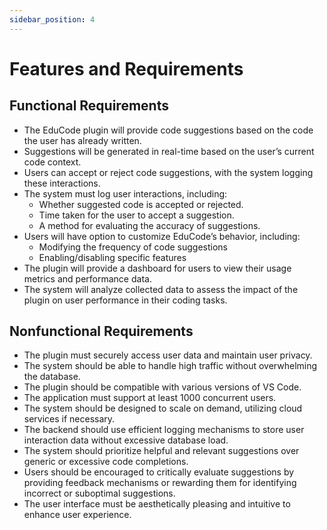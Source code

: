 ```yaml
---
sidebar_position: 4
---
```


# Features and Requirements

## Functional Requirements 
- The EduCode plugin will provide code suggestions based on the code the user has already written.
- Suggestions will be generated in real-time based on the user’s current code context.
- Users can accept or reject code suggestions, with the system logging these interactions.
- The system must log user interactions, including:
    - Whether suggested code is accepted or rejected.
    - Time taken for the user to accept a suggestion.
    - A method for evaluating the accuracy of suggestions.
- Users will have option to customize EduCode’s behavior, including:
    - Modifying the frequency of code suggestions
    - Enabling/disabling specific features
- The plugin will provide a dashboard for users to view their usage metrics and performance data.
- The system will analyze collected data to assess the impact of the plugin on user performance in their coding tasks.

## Nonfunctional Requirements
- The plugin must securely access user data and maintain user privacy.
- The system should be able to handle high traffic without overwhelming the database.
- The plugin should be compatible with various versions of VS Code.
- The application must support at least 1000 concurrent users.
- The system should be designed to scale on demand, utilizing cloud services if necessary.
- The backend should use efficient logging mechanisms to store user interaction data without excessive database load.
- The system should prioritize helpful and relevant suggestions over generic or excessive code completions.
- Users should be encouraged to critically evaluate suggestions by providing feedback mechanisms or rewarding them for identifying incorrect or suboptimal suggestions.
- The user interface must be aesthetically pleasing and intuitive to enhance user experience.
